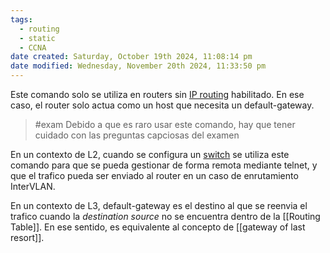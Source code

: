 ```yaml
---
tags:
  - routing
  - static
  - CCNA
date created: Saturday, October 19th 2024, 11:08:14 pm
date modified: Wednesday, November 20th 2024, 11:33:50 pm
---
```


Este comando solo se utiliza en routers sin [IP routing](IP%20routing.md) habilitado. En ese caso, el router solo actua como un  host que necesita un default-gateway. 
> #exam Debido a que es raro usar este comando, hay que tener cuidado con las preguntas capciosas del examen

En un contexto de L2, cuando se configura un [switch](../../Ethernet%20LAN%20switching/pseudo-trash/switch.md) se utiliza este comando para que se pueda gestionar de forma remota mediante telnet, y que el trafico pueda ser enviado al router en un caso de enrutamiento InterVLAN.

En un contexto de L3, default-gateway es el destino al que se reenvia el trafico cuando la _destination source_ no se encuentra dentro de la [[Routing Table]]. En ese sentido, es equivalente al concepto de [[gateway of last resort]]. 



